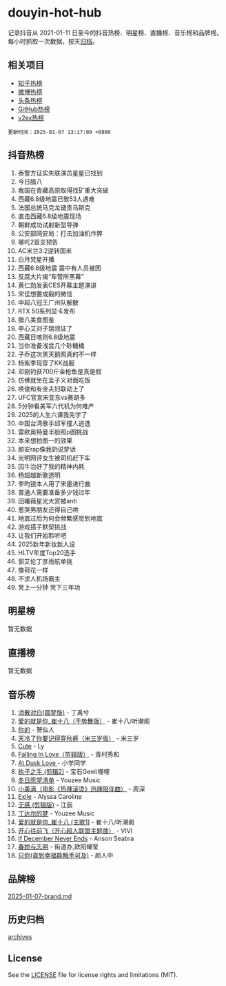 # douyin-hot-hub

记录抖音从 2021-01-11 日至今的抖音热榜、明星榜、直播榜、音乐榜和品牌榜。每小时抓取一次数据，按天[归档](archives)。

## 相关项目

- [知乎热榜](https://github.com/lonnyzhang423/zhihu-hot-hub)
- [微博热榜](https://github.com/lonnyzhang423/weibo-hot-hub)
- [头条热榜](https://github.com/lonnyzhang423/toutiao-hot-hub)
- [GitHub热榜](https://github.com/lonnyzhang423/github-hot-hub)
- [v2ex热榜](https://github.com/lonnyzhang423/v2ex-hot-hub)


`更新时间：2025-01-07 13:17:09 +0800`

## 抖音热榜

1. 泰警方证实失联演员星星已找到
1. 今日腊八
1. 我国在青藏高原取得找矿重大突破
1. 西藏6.8级地震已致53人遇难
1. 法国总统马克龙谴责马斯克
1. 直击西藏6.8级地震现场
1. 朝鲜成功试射新型导弹
1. 公安部网安局：打击加油机作弊
1. 哪吒2首支预告
1. AC米兰3:2逆转国米
1. 白月梵星开播
1. 西藏6.8级地震 震中有人员被困
1. 反腐大片揭“车管所黑幕”
1. 黄仁勋发表CES开幕主题演讲
1. 宋佳想要成毅的微信
1. 中超八冠王广州队解散
1. RTX 50系列显卡发布
1. 腊八美食图鉴
1. 李心艾刘子瑞领证了
1. 西藏日喀则6.8级地震
1. 当你准备浅尝几个砂糖橘
1. 子乔这次黑天鹅照真的不一样
1. 杨紫李现穿了KK战服
1. 邓刚钓获700斤金枪鱼是真是假
1. 仿佛就坐在孟子义对面吃饭
1. 唤俊和有金夫妇联动上了
1. UFC官宣宋亚东vs赛胡多
1. 5分钟看美军六代机为何难产
1. 2025的人生六课我先学了
1. 中国台湾歌手邱军撞人逃逸
1. 雷欧奥特曼半脸照p图挑战
1. 本来想拍图一的效果
1. 颜安rap像我奶说梦话
1. 光明网评女生被司机赶下车
1. 囚牛治好了我的精神内耗
1. 杨超越新歌透明
1. 李昀锐本人用了宋墨进行曲
1. 普通人需要准备多少钱过年
1. 田曦薇星光大赏被anti
1. 惹哭男朋友还得自己哄
1. 地震过后为何会频繁感觉到地震
1. 游戏搭子默契挑战
1. 让我们开始聆听吧
1. 2025新年新妆新人设
1. HLTV年度Top20选手
1. 郭艾伦丁彦雨航单挑
1. 像荷花一样
1. 不求人机场霸主
1. 凳上一分钟 凳下三年功

## 明星榜

暂无数据

## 直播榜

暂无数据

## 音乐榜

1. [消散对白(圆梦版)](https://sf5-hl-cdn-tos.douyinstatic.com/obj/tos-cn-ve-2774/og4jB5I5IizzoZVAAAzWgBMAsMDWoArfwBOiFs) - 丁禹兮
1. [爱的就是你_崔十八（手势舞版）](https://sf5-hl-cdn-tos.douyinstatic.com/obj/tos-cn-ve-2774/oApB2AigNyB4sTw7JhBOikMAf0oDJzMWBuIrgm) - 崔十八/听潮阁
1. [你的](https://sf5-hl-cdn-tos.douyinstatic.com/obj/tos-cn-ve-2774/oYuIeKf42jB7sEV6B2upMdpYAgfrQWj0FeRegh) - 贺仙人
1. [天冷了你要记得穿秋裤（米三岁版）](https://sf5-hl-cdn-tos.douyinstatic.com/obj/tos-cn-ve-2774/oQlIwVIDWiZ6BQilAorS7MA0AgCkQDvcZAdm1) - 米三岁
1. [Cute](https://sf6-cdn-tos.douyinstatic.com/obj/tos-cn-ve-2774/o4IbIzHWKAAB4wsS5qMBRiiAlEBGTpQRNfFvuo) - Ly
1. [Falling In Love（剪辑版）](https://sf5-hl-cdn-tos.douyinstatic.com/obj/tos-cn-ve-2774/o8ajpA8zzgBPahbBIO8AcKGBLJezFCRd1wfP9f) - 青村秀和
1. [ At Dusk  Love ](https://sf3-cdn-tos.douyinstatic.com/obj/tos-cn-ve-2774/o8CrpCf5CaYgI4ZrtQgMQAFEfuGqNnRSDQAPBc) - 小学同学
1. [执子之手 (剪辑2)](https://sf5-hl-cdn-tos.douyinstatic.com/obj/tos-cn-ve-2774/oUoZLQjCc31XzqsBnBQUNgeKtYPBcgbFDwtfcu) - 宝石Gem\哩哩
1. [冬日愿望清单](https://sf5-hl-cdn-tos.douyinstatic.com/obj/tos-cn-ve-2774/oIIgUOeamCFCVAzxN6MFRLIBlLGpUqQxeeHrLE) - Youzee Music
1. [小美满（电影《热辣滚烫》热辣陪伴曲）](https://sf6-cdn-tos.douyinstatic.com/obj/tos-cn-ve-2774/o0GAn2lSgfZIDUgtevCGDQYnFg4CwnrBaxbTZL) - 周深
1. [Exile](https://sf5-hl-cdn-tos.douyinstatic.com/obj/tos-cn-ve-2774/oYj4gAQTknKE3WW0Je8KGmQ7z1cA4FefwtbufD) - Alyssa Caroline
1. [无感 (剪辑版)](https://sf5-hl-cdn-tos.douyinstatic.com/obj/tos-cn-ve-2774/o0eIsUzJBDlQaQFC5OFlgbMEZC1TFYBftOBn6p) - 江辰
1. [丁达尔的梦](https://sf5-hl-cdn-tos.douyinstatic.com/obj/tos-cn-ve-2774/oMU3WirUZBVQkAC9ccG5P2IQirziZM2RTInUY) - Youzee Music
1. [爱的就是你_崔十八 (主歌1)](https://sf6-cdn-tos.douyinstatic.com/obj/tos-cn-ve-2774/oI5BO5DhFZ6UTcNCnZaOCBLtZ7WIMQGfgnXf5E) - 崔十八/听潮阁
1. [开心往前飞（开心超人联盟主题曲）](https://sf5-hl-cdn-tos.douyinstatic.com/obj/tos-cn-ve-2774/9d8fb7c82cf1421fb93a9fe925275e0a) - VIVI
1. [If December Never Ends](https://sf3-cdn-tos.douyinstatic.com/obj/tos-cn-ve-2774/oY1IQMoTgCFIBg8RZifyqlBBt1UFgitTYmxeOS) - Anson Seabra
1. [春娇与志明](https://sf5-hl-cdn-tos.douyinstatic.com/obj/tos-cn-ve-2774/e530d8fceb7044b39707d7f9ff54add1) - 街道办,欧阳耀莹
1. [只你(直到幸福能触手可及)](https://sf5-hl-cdn-tos.douyinstatic.com/obj/tos-cn-ve-2774/o0lBkRDzFTeaVSUz3ZZSCBVtZ5DIMQGfgmEAuE) - 颜人中

## 品牌榜

[2025-01-07-brand.md](archives/2025-01-07-brand.md)

## 历史归档

[archives](archives)

## License

See the [LICENSE](LICENSE) file for license rights and limitations (MIT).

